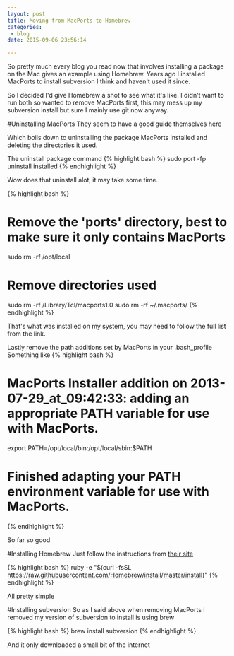 ```yaml
---
layout: post
title: Moving from MacPorts to Homebrew
categories: 
 - blog
date: 2015-09-06 23:56:14

---
```


So pretty much every blog you read now that involves installing a package on the Mac gives an example using Homebrew. Years ago I installed MacPorts to install subversion I think and haven't used it since.

So I decided I'd give Homebrew a shot to see what it's like.  I didn't want to run both so wanted to remove MacPorts first, this may mess up my subversion install but sure I mainly use git now anyway.

#Uninstalling MacPorts
They seem to have a good guide themselves
[here](https://guide.macports.org/chunked/installing.macports.uninstalling.html)

Which boils down to uninstalling the package MacPorts installed and deleting the directories it used.

The uninstall package command
{% highlight bash %}
sudo port -fp uninstall installed
{% endhighlight %}

Wow does that uninstall alot, it may take some time.

{% highlight bash %}
# Remove the 'ports' directory, best to make sure it only contains MacPorts
sudo rm -rf /opt/local 
# Remove directories used
sudo rm -rf /Library/Tcl/macports1.0
sudo rm -rf ~/.macports/
{% endhighlight %}

That's what was installed on my system, you may need to follow the full list from the link.

Lastly remove the path additions set by MacPorts in your .bash_profile
Something like
{% highlight bash %}
# MacPorts Installer addition on 2013-07-29_at_09:42:33: adding an appropriate PATH variable for use with MacPorts.
export PATH=/opt/local/bin:/opt/local/sbin:$PATH
# Finished adapting your PATH environment variable for use with MacPorts.
{% endhighlight %}

So far so good

#Installing Homebrew
Just follow the instructions from [their site](http://brew.sh/)

{% highlight bash %}
ruby -e "$(curl -fsSL https://raw.githubusercontent.com/Homebrew/install/master/install)"
{% endhighlight %}

All pretty simple

#Installing subversion
So as I said above when removing MacPorts I removed my version of subversion
to install is using brew

{% highlight bash %}
brew install subversion
{% endhighlight %}

And it only downloaded a small bit of the internet

